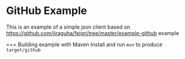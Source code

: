 GitHub Example
===================

This is an example of a simple json client based on https://github.com/jiraguha/feign/tree/master/example-github example

=== Building example with Maven
Install and run `mvn` to produce `target/github`
